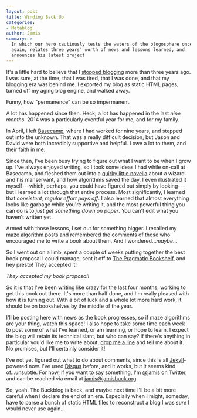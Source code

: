 ```yaml
---
layout: post
title: Winding Back Up
categories:
- Metablog
author: Jamis
summary: >
  In which our hero cautiously tests the waters of the blogosphere once
  again, relates three years' worth of news and lessons learned, and
  announces his latest project
---
```


It's a little hard to believe that I [stopped blogging](http://weblog.jamisbuck.org/2011/9/1/shutting-down) more than three years ago. I was sure, at the time, that I was tired, that I was done, and that my blogging era was behind me. I exported my blog as static HTML pages, turned off my aging blog engine, and walked away.

Funny, how "permanence" can be so impermanent.

A lot has happened since then. Heck, a lot has happened in the last *nine months*. 2014 was a particularly eventful year for me, and for my family.

In April, I left [Basecamp](http://basecamp.com), where I had worked for nine years, and stepped out into the unknown. That was a really difficult decision, but Jason and David were both incredibly supportive and helpful. I owe a lot to them, and their faith in me.

Since then, I've been busy trying to figure out what I want to be when I grow up. I've always enjoyed writing, so I took some ideas I had while on-call at Basecamp, and fleshed them out into a [quirky little novella](http://blog.jamisbuck.org) about a wizard and his manservant, and how algorithms saved the day. I even illustrated it myself---which, perhaps, you could have figured out simply by looking---but I learned a lot through that entire process. Most significantly, I learned that *consistent, regular effort pays off*. I also learned that almost everything looks like garbage while you're writing it, and the most powerful thing you can do is to *just get something down on paper*. You can't edit what you haven't written yet.

Armed with those lessons, I set out for something bigger. I recalled my [maze algorithm posts](http://weblog.jamisbuck.org/2011/2/7/maze-generation-algorithm-recap) and remembered the comments of those who encouraged me to write a book about them. And I wondered...*maybe*...

So I went out on a limb, spent a couple of weeks putting together the best book proposal I could manage, sent it off to [The Pragmatic Bookshelf](http://pragprog.com), and hey presto! They accepted it!

*They accepted my book proposal!*

So it is that I've been writing like crazy for the last four months, working to get this book out there. It's more than half done, and I'm really pleased with how it is turning out. With a bit of luck and a whole lot more hard work, it should be on bookshelves by the middle of the year.

I'll be posting here with news as the book progresses, so if maze algorithms are your thing, watch this space! I also hope to take some time each week to post some of what I've learned, or am learning, or hope to learn. I expect the blog will retain its technical slant, but who can say? If there's anything in particular you'd like me to write about, [drop me a line](mailto:jamis@jamisbuck.org) and tell me about it. No promises, but I'll certainly consider it!

I've not yet figured out what to do about comments, since this is all [Jekyll](http://jekyllrb.com)-powered now. I've used [Disqus](http://disqus.com) before, and it works, but it seems kind of...unsubtle. For now, if you want to say something, I'm [@jamis](http://www.twitter.com/jamis) on Twitter, and can be reached via email at [jamis@jamisbuck.org](mailto:jamis@jamisbuck.org).

So, yeah. The Buckblog is back, and maybe next time I'll be a bit more careful when I declare the end of an era. Especially when I might, someday, have to parse a bunch of static HTML files to reconstruct a blog I was *sure* I would never use again...
